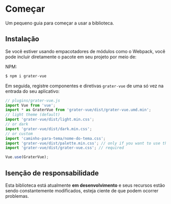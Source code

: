 # Começar

Um pequeno guia para começar a usar a biblioteca.

## Instalação

Se você estiver usando empacotadores de módulos como o Webpack, você pode incluir diretamente o pacote em seu projeto por meio de:

NPM:

```bash
$ npm i grater-vue
```

Em seguida, registre componentes e diretivas `grater-vue` de uma só vez na entrada do seu aplicativo:

```js
// plugins/grater-vue.js
import Vue from 'vue';
import * as GraterVue from 'grater-vue/dist/grater-vue.umd.min';
// light theme (default)
import 'grater-vue/dist/light.min.css';
// or dark
import 'grater-vue/dist/dark.min.css';
// or custom
import 'caminho-para-tema/nome-do-tema.css';
import 'grater-vue/dist/palette.min.css'; // only if you want to use the 'bg', 'color' and 'border' property
import 'grater-vue/dist/grater-vue.css'; // required

Vue.use(GraterVue);
```

## Isenção de responsabilidade

Esta biblioteca está atualmente **em desenvolvimento** e seus recursos estão sendo constantemente modificados, esteja ciente de que podem ocorrer problemas.
